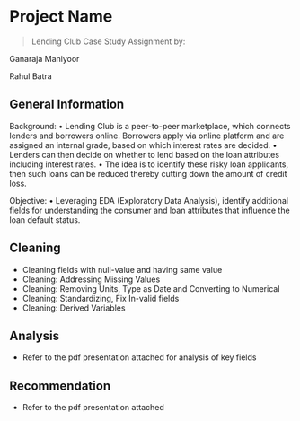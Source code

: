 # Project Name 
> Lending Club Case Study Assignment by:
> 
Ganaraja Maniyoor
> 
Rahul Batra

## General Information
Background:
• Lending Club is a peer-to-peer marketplace, which connects lenders and borrowers online. Borrowers apply via online
platform and are assigned an internal grade, based on which interest rates are decided.
• Lenders can then decide on whether to lend based on the loan attributes including interest rates.
• The idea is to identify these risky loan applicants, then such loans can be reduced thereby cutting down the amount of
credit loss.
> 
Objective:
• Leveraging EDA (Exploratory Data Analysis), identify additional fields for understanding the consumer and loan
attributes that influence the loan default status.


## Cleaning
- Cleaning fields with null-value and having same value
- Cleaning: Addressing Missing Values
- Cleaning: Removing Units, Type as Date and Converting to Numerical
- Cleaning: Standardizing, Fix In-valid fields
- Cleaning: Derived Variables


## Analysis
- Refer to the pdf presentation attached for analysis of key fields

## Recommendation
- Refer to the pdf presentation attached
